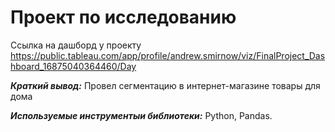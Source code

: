 # Проект по исследованию 


Ссылка на дашборд у проекту https://public.tableau.com/app/profile/andrew.smirnow/viz/FinalProject_Dashboard_16875040364460/Day

***Краткий вывод:*** Провел сегментацию в интернет-магазине товары для дома

***Используемые инструментыи библиотеки:*** Python, Pandas. 

 
